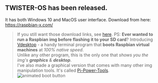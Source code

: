 ## TWISTER-OS has been released.
It has both Windows 10 and MacOS user interface.
Download from here: https://raspbian-x.com/
> If you still want those download links, see [here](https://github.com/Botspot/Raspbian-X/tree/2cbabb55deac8f9e996ea7c5f527471f5d564c84).
PS: **Ever wanted to run a Raspbian img before flashing it to your SD card**? Introducing [Vdesktop](https://github.com/Botspot/vdesktop) - a handy terminal program that **boots Raspbian virtual machines** at *100% native speed*.  
Unlike any other program, this is the only one that *shows you the img's **graphics** & **desktop***.  
I've also made a graphical version that comes with many other img manipulation tools. It's called [Pi-Power-Tools](https://github.com/Botspot/Pi-Power-Tools).  
![animated boot button](https://github.com/Botspot/Pi-Power-Tools/blob/master/icons/boot_mode.gif?raw=true)  
